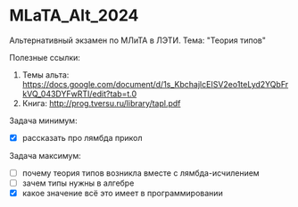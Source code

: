 # MLaTA_Alt_2024
Альтернативный экзамен по МЛиТА в ЛЭТИ. Тема: "Теория типов"

Полезные ссылки:
1. Темы альта: https://docs.google.com/document/d/1s_KbchajlcEISV2eo1teLyd2YQbFrkVQ_043DYFwRTI/edit?tab=t.0
2. Книга: http://prog.tversu.ru/library/tapl.pdf

Задача минимум:
 - [X] рассказать про лямбда прикол

Задача максимум:
 - [ ] почему теория типов возникла вместе с лямбда-исчилением
 - [ ] зачем типы нужны в алгебре
 - [X] какое значение всё это имеет в программировании
